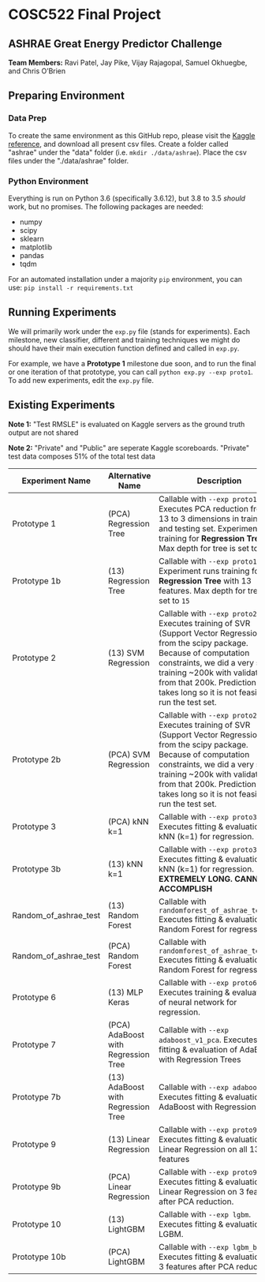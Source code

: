# COSC522 Final Project
## ASHRAE Great Energy Predictor Challenge

**Team Members:** Ravi Patel, Jay Pike, Vijay Rajagopal, Samuel Okhuegbe, and Chris O’Brien

## Preparing Environment

### Data Prep

To create the same environment as this GitHub repo, please visit the [Kaggle reference](https://www.kaggle.com/c/ashrae-energy-prediction/data?select=train.csv), and download all present csv files. Create a folder called "ashrae" under the "data" folder (i.e. `mkdir ./data/ashrae`). Place the csv files under the "./data/ashrae" folder.

### Python Environment

Everything is run on Python 3.6 (specifically 3.6.12), but 3.8 to 3.5 _should_ work, but no promises. The following packages are needed:

* numpy
* scipy
* sklearn
* matplotlib
* pandas
* tqdm

For an automated installation under a majority `pip` environment, you can use: `pip install -r requirements.txt`

## Running Experiments

We will primarily work under the `exp.py` file (stands for experiments). Each milestone, new classifier, different and training techniques we might do should have their main execution function defined and called in `exp.py`. 

For example, we have a **Prototype 1** milestone due soon, and to run the final or one iteration of that prototype, you can call `python exp.py --exp proto1`. To add new experiments, edit the `exp.py` file.

## Existing Experiments

**Note 1:** "Test RMSLE" is evaluated on Kaggle servers as the ground truth output are not shared

**Note 2:** "Private" and "Public" are seperate Kaggle scoreboards. "Private" test data composes 51% of the total test data

| Experiment Name | Alternative Name  | Description | Validation RMSLE | R2 Score | Test RMSLE (Private/Public) |
| ----------- | ------------ | ----------- | ---------- | ---------- | ---------- |
| Prototype 1  |  (PCA) Regression Tree  | Callable with `--exp proto1`. Executes PCA reduction from 13 to 3 dimensions in training and testing set. Experiment runs training for **Regression Tree**. Max depth for tree is set to `15`       | 1.847 | 0.34399 | 2.439/2.215 |
| Prototype 1b  |  (13) Regression Tree  | Callable with `--exp proto1b`. Experiment runs training for **Regression Tree** with 13 features. Max depth for tree is set to `15`       | 1.337 | 0.94611 | 1.829/1.502 |
| Prototype 2 |  (13) SVM Regression  | Callable with `--exp proto2`. Executes training of SVR (Support Vector Regression) from the scipy package. Because of computation constraints, we did a very small training ~200k with validation from that 200k. Prediction also takes long so it is not feasible to run the test set.        | 1.897 | -0.00012 |N/A |
| Prototype 2b |  (PCA) SVM Regression  | Callable with `--exp proto2`. Executes training of SVR (Support Vector Regression) from the scipy package. Because of computation constraints, we did a very small training ~200k with validation from that 200k. Prediction also takes long so it is not feasible to run the test set.        | 1.927 | -0.000181 |N/A |
| Prototype 3 |  (PCA) kNN k=1  | Callable with `--exp proto3`. Executes fitting & evaluation of kNN (k=1) for regression. | 1.5 | 0.14192 | 3.098/2.704 |
| Prototype 3b |  (13) kNN k=1  | Callable with `--exp proto3b`. Executes fitting & evaluation of kNN (k=1) for regression. **EXTREMELY LONG. CANNOT ACCOMPLISH** | N/A | N/A | N/A |
| Random_of_ashrae_test |  (13) Random Forest  | Callable with `randomforest_of_ashrae_test.py` Executes fitting & evaluation of Random Forest for regression. | 0.8 | 0.82441 | 1.758/1.363 |
| Random_of_ashrae_test |  (PCA) Random Forest  | Callable with `randomforest_of_ashrae_test.py` Executes fitting & evaluation of Random Forest for regression. | 1.8681310288304065 | 0.20570072661726113 |  |
| Prototype 6 |  (13) MLP Keras   | Callable with `--exp proto6`. Executes training & evaluation of neural network for regression. | 2.2 | -0.0001895 | 2.306/2.239 |
| Prototype 7 |  (PCA) AdaBoost with Regression Tree   | Callable with `--exp adaboost_v1_pca`. Executes fitting & evaluation of AdaBoost with Regression Trees | 1.8935 | 0.382 | 2.400/2.164 |
| Prototype 7b |  (13) AdaBoost with Regression Tree   | Callable with `--exp adaboost_v1`. Executes fitting & evaluation of AdaBoost with Regression Trees | 1.329 | 0.9822 | 1.873/1.491 |
| Prototype 9 |  (13) Linear Regression   | Callable with `--exp proto9`. Executes fitting & evaluation of Linear Regression on all 13 features | 3.795909891267558 | 0.0007017657329697613 | 4.340/3.792 |
| Prototype 9b |  (PCA) Linear Regression   | Callable with `--exp proto9b`. Executes fitting & evaluation of Linear Regression on 3 features after PCA reduction. | 4.156 | 0.001486 | 4.115/4.059 |
| Prototype 10 |  (13) LightGBM  | Callable with `--exp lgbm`. Executes fitting & evaluation of LGBM. | 1.932 | 0.9741 | 2.162/1.846 |
| Prototype 10b |  (PCA) LightGBM  | Callable with `--exp lgbm_b`. Executes fitting & evaluation of 3 features after PCA reduction. | 1.849 | 0.9749 |  |